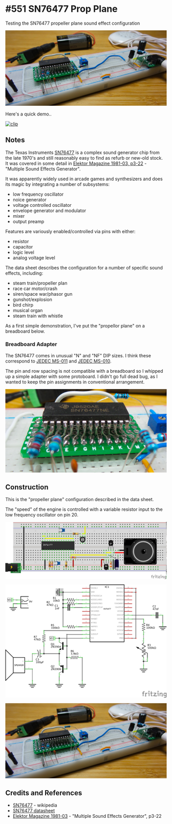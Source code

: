 # #551 SN76477 Prop Plane

Testing the SN76477 propeller plane sound effect configuration

![Build](./assets/PropPlane_build.jpg?raw=true)

Here's a quick demo..

[![clip](https://img.youtube.com/vi/B78GgHcby3E/0.jpg)](https://www.youtube.com/watch?v=B78GgHcby3E)

## Notes

The Texas Instruments [SN76477](https://en.wikipedia.org/wiki/Texas_Instruments_SN76477)
is a complex sound generator chip from the late 1970's and still reasonably easy to find as refurb or new-old stock.
It was covered in some detail in [Elektor Magazine 1981-03, p3-22](https://www.elektormagazine.com/magazine/elektor-198103) - "Multiple Sound Effects Generator".

It was apparently widely used in arcade games and synthesizers and does its magic by integrating a number of subsystems:

* low frequency oscillator
* noice generator
* voltage controlled oscillator
* envelope generator and modulator
* mixer
* output preamp

Features are variously enabled/controlled via pins with either:

* resistor
* capacitor
* logic level
* analog voltage level

The data sheet describes the configuration for a number of specific sound effects, including:

* steam train/propeller plan
* race car motor/crash
* siren/space war/phasor gun
* gunshot/explosion
* bird chirp
* musical organ
* steam train with whistle

As a first simple demonstration, I've put the "propellor plane" on a breadboard below.

### Breadboard Adapter

The SN76477 comes in unusual "N" and "NF" DIP sizes. I think these correspond to
[JEDEC MS-011](https://www.jedec.org/standards-documents/docs/ms-011-b) and
[JEDEC MS-010](https://www.jedec.org/standards-documents/docs/ms-010-c).

The pin and row spacing is not compatible with a breadboard so I whipped up a simple adapter with some protoboard.
I didn't go full dead bug, as I wanted to keep the pin assignments in conventional arrangement.

![SN76477_dip_adapter](./assets/SN76477_dip_adapter.jpg?raw=true)

## Construction

This is the "propeller plane" configuration described in the data sheet.

The "speed" of the engine is controlled with a variable resistor input to the low frequency oscillator on pin 20.

![Breadboard](./assets/PropPlane_bb.jpg?raw=true)

![Schematic](./assets/PropPlane_schematic.jpg?raw=true)

![Build](./assets/PropPlane_build.jpg?raw=true)

## Credits and References

* [SN76477](https://en.wikipedia.org/wiki/Texas_Instruments_SN76477) - wikipedia
* [SN76477 datasheet](https://web.archive.org/web/20110707231245/http://docs.bgmicro.com/pdf/ics76477.pdf)
* [Elektor Magazine 1981-03](https://www.elektormagazine.com/magazine/elektor-198103) - "Multiple Sound Effects Generator", p3-22
